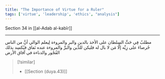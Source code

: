 ```yaml
---
title: "The Importance of Virtue for a Ruler"
tags: ['virtue', 'leadership', 'ethics', "analysis"]
---
```


 Section 34 in [[al-Adab al-kabīr]]

---
مطلبٌ فِي حَثِّ السلطان على الأخذ بالدين والبر والمروءة لِيعلم الوالي أنَّ من الناس حُرصاءَ على زِيِّه إلَّا مَن لا بال له فليكن للدِّين والبرِّ والمروءة عنده نَفاق فيُكسِد بذلك الفُجُور والدناءة في آفاق الأرض

> [!similar]
> - [[Section (duya.43)]]
